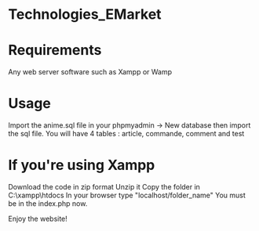 # Technologies_EMarket

# Requirements
Any web server software such as Xampp or Wamp

# Usage
Import the anime.sql file in your phpmyadmin -> New database then import the sql file.
You will have 4 tables : article, commande, comment and test

# If you're using Xampp 
Download the code in zip format
Unzip it
Copy the folder in C:\xampp\htdocs
In your browser type "localhost/folder_name"
You must be in the index.php now. 

Enjoy the website!
